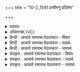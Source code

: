 +++
title = "10-2_1591 प्राचीमनु प्रदिशम्"

+++
<details><summary>पदपाठः</summary>

प्रा꣡ची꣢꣯म्। अ꣡नु꣢꣯। प्र꣣दि꣡श꣢म्। प्र꣣। दि꣡श꣢꣯म्। या꣣ति। चे꣡कि꣢꣯तत्। सम्। र꣣श्मि꣡भिः꣢। य꣣तते। दर्शतः꣢। र꣡थः꣢꣯। दै꣡व्यः꣢꣯। द꣣र्शतः꣢। र꣡थः꣢꣯। अ꣡ग्म꣢꣯न्। उ꣣क्था꣡नि꣢। पौ꣡ꣳस्या꣢꣯। इ꣡न्द्र꣢꣯म्। जै꣡त्रा꣢꣯य। ह꣣र्षयन्। व꣡ज्रः꣢꣯। च꣣। य꣢त्। भ꣡व꣢꣯थः। अ꣡न꣢꣯पच्युता। अन्। अ꣣पच्युता। सम꣡त्सु꣢। स꣣। म꣡त्सु। अ꣡न꣢꣯पच्युता। अन्। अ꣣पच्युता। १५९१।
</details>

<details><summary>अधिमन्त्रम् (VC)</summary>

- पवमानः सोमः
- अनानतः पारुच्छेपिः
- अत्यष्टिः
- गान्धारः
</details>

<details><summary>हिन्दी : आचार्य रामनाथ वेदालंकार - विषयः</summary>

अगले मन्त्र में यह कहा गया है कि परमात्मा की उपासना से जीव क्या प्राप्त करता है।
</details>

<details><summary>हिन्दी : आचार्य रामनाथ वेदालंकार - पदार्थः</summary>

पदार्थान्वयभाषाः -  परमेश्वर की मित्रता प्राप्त करके जीव (चेकितत्) विज्ञानवान् होता हुआ (प्राचीं प्रदिशम्) प्रकृष्ट दिशा की ओर (अनुधावति) अग्रसर होने लगता है। (दर्शतः) द्रष्टा वह (रथः) रथ के समान वेगवान् होता हुआ (रश्मिभिः) तेज की किरणों से (संयतते) संयुक्त हो जाता है। इसका (रथः) देहरूप रथ (दैव्यः) सज्जनों का हित करनेवाला और (दर्शतः) दर्शनीय हो जाता है। शुभगुणप्रेरक,सोम परमात्मा की उपासना से (उक्थानि) प्रशंसनीय (पौंस्या) बल (इन्द्रम्) जीवात्मा को (अग्मन्) प्राप्त होते हैं और उसे (जैत्राय) विजय के लिए (हर्षयन्) उत्साहित करते हैं, (यत्) क्योंकि,हे सद्गुणों की प्रेरणा करनेवाले जगदीश्वर ! आप (वज्रः च) और आपका व्रजतुल्य दण्ड देने का सामर्थ्य दोनों (अनपच्युता) अडिग होते हुए (समत्सु) देवासुरसङ्ग्रामों में (अनपच्युता) अटूट बलवाले (भवथः) होते हो ॥२॥
</details>

<details><summary>हिन्दी : आचार्य रामनाथ वेदालंकार - भावार्थः</summary>

भावार्थभाषाः -  परमेश्वर का सखा शत्रुओं से अपराजित होता हुआ सदा ही उत्कर्ष प्राप्त करता है ॥२॥
</details>

<details><summary>संस्कृत : आचार्य रामनाथ वेदालंकार - विषयः</summary>

अथ परमात्मोपासनया जीवः किं प्राप्नोतीत्युच्यते।
</details>

<details><summary>संस्कृत : आचार्य रामनाथ वेदालंकार - पदार्थः</summary>

पदार्थान्वयभाषाः -  परमेश्वरस्य सख्यं प्राप्य जीवः (चेकितत्) विज्ञानवान् सन् (प्राचीम् प्रदिशम्) प्रकृष्टां दिशम् (अनुयाति) अनुधावति। (दर्शतः) द्रष्टा, (रथः) रथ इव रंहणशीलः सः (रश्मिभिः) तेजःकिरणैः (संयतते) संगच्छते। अस्य (रथः) देहरूपः रथः (दैव्यः) देवेभ्यः सज्जनेभ्यो हितः, (दर्शतः) दर्शनीयश्च जायते। सोमस्य शुभगुणप्रेरकस्य परमात्मनः उपासनया (उक्थानि) प्रशंस्यानि (पौंस्या) पौंस्यानि बलानि (इन्द्रम्) जीवात्मानम् (अग्मन्) प्राप्नुवन्ति,तं च (जैत्राय) विजयाय (हर्षयन्) हर्षयन्ति उत्साहयन्ति।[हृष तुष्टौ,णिचि लङि प्रथमबहुवचने रूपम्। अडागमाभावश्छान्दसः।] (यत्) यस्मात्,हे सोम सद्गुणप्रेरक जगदीश्वर ! त्वम् (वज्रः च) वज्रोपलक्षितं त्वदीयं दण्डप्रदानरूपं सामर्थ्यं च उभौ युवाम् (अनपच्युता) अनपच्युतौ अस्खलितौ (समत्सु) देवासुरसंग्रामेषु (अनपच्युता) अप्रतिहतवीर्यौ (भवथः) जायेथे ॥२॥
</details>

<details><summary>संस्कृत : आचार्य रामनाथ वेदालंकार - भावार्थः</summary>

भावार्थभाषाः -  परमेश्वरस्य सखा शत्रुभिरपराजितः सन् सदैवोत्कर्षं प्राप्नोति ॥२॥
</details>